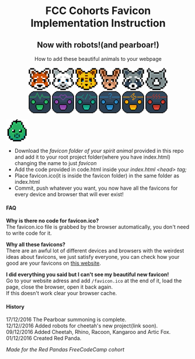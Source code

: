 <h1 align="center">FCC Cohorts Favicon Implementation Instruction</h1>
<h2 align="center">Now with robots!(and pearboar!)</h2>
<p align="center">How to add these beautiful animals to your webpage<br><br>

<img src="./favicon-red-panda/apple-touch-icon-60x60.png" alt="Red Panda">
<img src="./favicon-artic-fox/apple-touch-icon-60x60.png" alt="Artic Fox">
<img src="./favicon-cheetah/apple-touch-icon-60x60.png" alt="Cheetah">
<img src="./favicon-kangaroo/apple-touch-icon-60x60.png" alt="Kangaroo">
<img src="./favicon-racoon/apple-touch-icon-60x60.png" alt="Racoon">
<img src="./favicon-rhino/apple-touch-icon-60x60.png" alt="Rhino"><br>

<img src="./cheetah-robot-life/apple-touch-icon-60x60.png" alt="Happy Robot">
<img src="./cheetah-robot-love/apple-touch-icon-60x60.png" alt="Love Robot">
<img src="./cheetah-robot-coder/apple-touch-icon-60x60.png" alt="WebDev Robot">
<img src="./cheetah-robot-genie/apple-touch-icon-60x60.png" alt="Genie Robot">
<img src="./cheetah-robot-flash/apple-touch-icon-60x60.png" alt="Flash Robot">
<img src="./cheetah-robot-angry/apple-touch-icon-60x60.png" alt="Angry Robot"><br>

<img src="./the-pearboar/apple-touch-icon-60x60.png" alt="Pearboar!"></p>

<ul>
<li>Download the <i>favicon folder of your spirit animal</i> provided in this repo and add it to your root project folder(where you have index.html) changing the name to just <i>favicon</i></li>
<li>Add the code provided in code.html inside your <i>index.html &lt;head&gt; tag;</i></li>
<li>Place favicon.ico(it is inside the favicon folder) in the same folder as index.html</li>
<li>Commit, push whatever you want, you now have all the favicons for every device and browser that will ever exist!</li>
</ul>

<h4>FAQ</h4>
<p><b>Why is there no code for favicon.ico?</b><br>
The favicon.ico file is grabbed by the browser automatically, you don't need to write code for it.<br>


<b>Why all these favicons?</b><br>
There are an awful lot of different devices and browsers with the weirdest ideas about favicons, we just satisfy everyone, you can check how your good are your favicons on <a href="http://www.favicomatic.com/favicon-test">this website</a>.<br>


<b>I did everything you said but I can't see my beautiful new favicon!</b><br>
Go to your website adress and add <code>/favicon.ico</code> at the end of it, load the page, close the browser, open it back again.<br>
If this doesn't work clear your browser cache.</p>


<h4>History</h4>
<p>
17/12/2016 The Pearboar summoning is complete.<br>
12/12//2016 Added robots for cheetah's new project(link soon).<br>
09/12/2016 Added Cheetah, Rhino, Racoon, Kangaroo and Artic Fox.<br>
01/12/2016 Created Red Panda.</p>

<i>Made for the Red Pandas FreeCodeCamp cohort</i></p>
